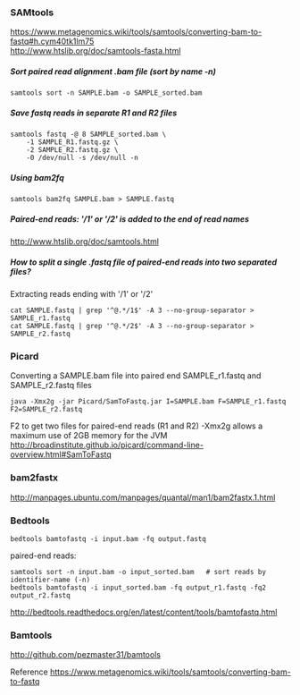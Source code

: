 ### SAMtools
https://www.metagenomics.wiki/tools/samtools/converting-bam-to-fastq#h.cym40tk1lm75<br>
http://www.htslib.org/doc/samtools-fasta.html<br>
##### Sort paired read alignment .bam file (sort by name -n)
```
samtools sort -n SAMPLE.bam -o SAMPLE_sorted.bam
```
##### Save fastq reads in separate R1 and R2 files
```
samtools fastq -@ 8 SAMPLE_sorted.bam \
    -1 SAMPLE_R1.fastq.gz \
    -2 SAMPLE_R2.fastq.gz \
    -0 /dev/null -s /dev/null -n
```
##### Using bam2fq
```
samtools bam2fq SAMPLE.bam > SAMPLE.fastq
```
##### Paired-end reads:   '/1' or '/2' is added to the end of read names
http://www.htslib.org/doc/samtools.html
##### How to split a single .fastq file of paired-end reads into two separated files?
Extracting reads ending with '/1' or '/2'
```
cat SAMPLE.fastq | grep '^@.*/1$' -A 3 --no-group-separator > SAMPLE_r1.fastq
cat SAMPLE.fastq | grep '^@.*/2$' -A 3 --no-group-separator > SAMPLE_r2.fastq
```

### Picard
Converting a SAMPLE.bam file into paired end SAMPLE_r1.fastq and SAMPLE_r2.fastq files
```
java -Xmx2g -jar Picard/SamToFastq.jar I=SAMPLE.bam F=SAMPLE_r1.fastq F2=SAMPLE_r2.fastq
```
F2 to get two files for paired-end reads (R1 and R2)
-Xmx2g   allows a maximum use of 2GB memory for the JVM
http://broadinstitute.github.io/picard/command-line-overview.html#SamToFastq

### bam2fastx
http://manpages.ubuntu.com/manpages/quantal/man1/bam2fastx.1.html

### Bedtools
```
bedtools bamtofastq -i input.bam -fq output.fastq
```
paired-end reads:
```
samtools sort -n input.bam -o input_sorted.bam   # sort reads by identifier-name (-n)
bedtools bamtofastq -i input_sorted.bam -fq output_r1.fastq -fq2 output_r2.fastq
```
http://bedtools.readthedocs.org/en/latest/content/tools/bamtofastq.html

### Bamtools
http://github.com/pezmaster31/bamtools

Reference
https://www.metagenomics.wiki/tools/samtools/converting-bam-to-fastq
